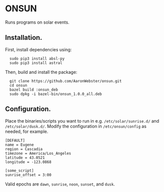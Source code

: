 # ONSUN

Runs programs on solar events.

## Installation.

First, install dependencies using:

```shell
  sudo pip3 install absl-py
  sudo pip3 install astral
```

Then, build and install the package:
```shell
  git clone https://github.com/AaronWebster/onsun.git
  cd onsun
  bazel build :onsun_deb
  sudo dpkg -i bazel-bin/onsun_1.0.0_all.deb
```

## Configuration.
Place the binaries/scripts you want to run in e.g. `/etc/solar/sunrise.d/` and
`/etc/solar/dusk.d/`.  Modify the configuration in `/etc/onsun/config` as
needed, for example.

```
[DEFAULT]
name = Eugene
region = Cascadia
timezone = America/Los_Angeles
latitude = 43.0521
longitude = -123.0868

[some_script]
sunrise_offset = 3:00
```

Valid epochs are `dawn`, `sunrise`, `noon`, `sunset`, and `dusk`.
